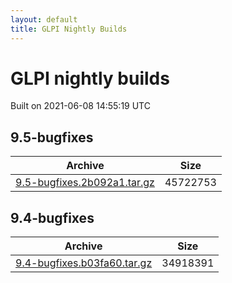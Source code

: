 ```yaml
---
layout: default
title: GLPI Nightly Builds
---
```


# GLPI nightly builds

Built on 2021-06-08 14:55:19 UTC

## 9.5-bugfixes

Archive|Size
---|---
[9.5-bugfixes.2b092a1.tar.gz](9.5-bugfixes.2b092a1.tar.gz)|45722753

## 9.4-bugfixes

Archive|Size
---|---
[9.4-bugfixes.b03fa60.tar.gz](9.4-bugfixes.b03fa60.tar.gz)|34918391

